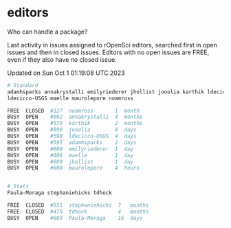 # editors

Who can handle a package?

Last activity in issues assigned to rOpenSci editors, searched first in open
issues and then in closed issues. Editors with no open issues are FREE, even if
they also have no closed issue.


Updated on Sun Oct 1 01:19:08 UTC 2023

```bash
# Standard
adamhsparks annakrystalli emilyriederer jhollist jooolia karthik ldecicco
ldecicco-USGS maelle maurolepore noamross

FREE  CLOSED  #127  noamross       1  month
BUSY  OPEN    #502  annakrystalli  4  months
BUSY  OPEN    #575  karthik        2  months
BUSY  OPEN    #590  jooolia        8  days
BUSY  OPEN    #598  ldecicco-USGS  4  days
BUSY  OPEN    #595  adamhsparks    2  days
BUSY  OPEN    #600  emilyriederer  1  day
BUSY  OPEN    #606  maelle         1  day
BUSY  OPEN    #609  jhollist       1  day
BUSY  OPEN    #608  maurolepore    4  hours


# Stats
Paula-Moraga stephaniehicks tdhock

FREE  CLOSED  #551  stephaniehicks  7   months
FREE  CLOSED  #475  tdhock          4   months
BUSY  OPEN    #603  Paula-Moraga    16  days
```
